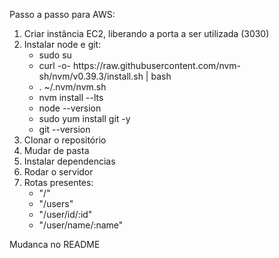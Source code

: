 Passo a passo para AWS:<br>
<ol>
  <li>Criar instância EC2, liberando a porta a ser utilizada (3030)</li>
  <li>Instalar node e git:<br>
    <ul>
      <li>sudo su</li>
      <li>curl -o- https://raw.githubusercontent.com/nvm-sh/nvm/v0.39.3/install.sh | bash</li>
      <li>. ~/.nvm/nvm.sh</li>
      <li>nvm install --lts</li>
      <li>node --version</li>
      <li>sudo yum install git -y</li>
      <li>git --version</li>   
    </ul>
  </li>
  <li>Clonar o repositório</li>
  <li>Mudar de pasta</li>
  <li>Instalar dependencias</li>
  <li>Rodar o servidor</li>
  <li>Rotas presentes:
    <ul>
      <li>"/"</li>
      <li>"/users"</li>
      <li>"/user/id/:id"</li>
      <li>"/user/name/:name"</li>        
    </ul>
  </li>
</ol>
Mudanca no README